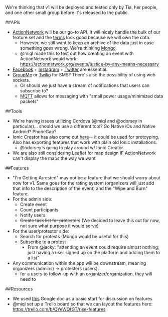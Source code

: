 We're thinking that v1 will be deployed and tested only by Tia, her people, and one other small group before it's released to the public.

##APIs
* [ActionNetwork](https://actionnetwork.org/docs/v1/events) will be our go-to API. It will nicely handle the bulk of our feature set and the [terms](https://actionnetwork.org/terms) look good because we will own the data.
  * However, we still want to keep an archive of the data just in case something goes wrong. We're thinking [Mongo](http://www.mongodb.org/).
  * @miql made this to test out how creating an event with ActionNetwork would work: https://actionnetwork.org/events/justice-by-any-means-necessary
* [Facebook](https://developers.facebook.com/docs/facebook-login/v2.2) + [Instagram](https://instagram.com/developer/#) + [Twitter](https://dev.twitter.com/rest/public) are essential. 
* [GroupMe](https://dev.groupme.com/docs/v3) or [Twilio](https://www.twilio.com/) for SMS? There's also the possibility of using web sockets. 
  * Or should we just have a stream of notifications that users can subscribe to?
  * [MQTT](http://mqtt.org/) allows for messaging with "small power usage/minimized data packets"
  
##Tools
* We're having issues utilizing Cordova (@miql and @odorsey in particular)... should we use a different tool? Go Native iOs and Native Android? PhoneGap?
* Ionic Creator has also come out [here](https://creator.ionic.io/)-- it could be used for protoyping. Also has exporting features that work with plain old Ionic installations.
  * @odorsey's going to play around w/ Ionic Creator 
* We are also still considering Leaflet for map design IF ActionNetwork can't display the maps the way we want

##Features
* "I'm Getting Arrested" may not be a feature that we should worry about now for v1. Same goes for the rating system (organizers will just add that info to the description of the event) and the "Wipe and Burn" feature.
* For the admin side:
  * Create event
  * Count participants
  * Notify users
  * ~~Create task list for protestors~~ (We decided to leave this out for now, not sure what purpose it would serve)
* For the user/protestor side:
  * Search for protests (Mongo would be useful for this)
  * Subscribe to a protest
    * From @jacky: "attending an event could require almost nothing; just having a user signed up on the platform and adding them to a list"
* Any communication within the app will be downstream, meaning organizers (admins) -> protesters (users).
  * for a users to follow-up with an organizer/organization, they will need to 

##Resources
* We used [this](https://docs.google.com/document/d/1nWyryvSGSqW7Mr0H2yiixPwVKG77755KORni2KxexeE/edit) Google doc as a basic start for discussion on features
* @miql set up a Trello board so that we can layout the features here: https://trello.com/b/QYeWQfGT/rise-features
  
